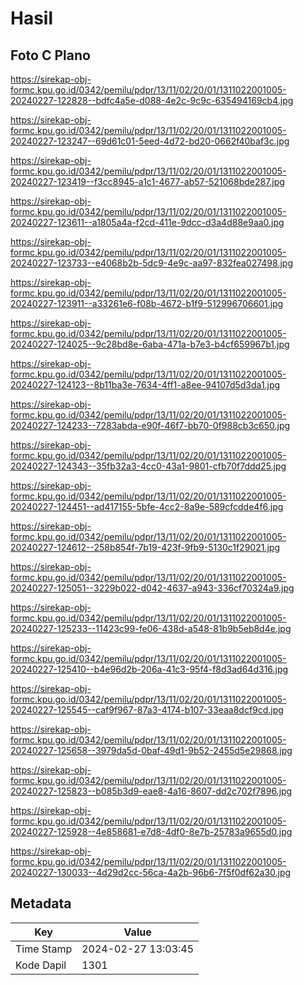 # Hasil

## Foto C Plano

https://sirekap-obj-formc.kpu.go.id/0342/pemilu/pdpr/13/11/02/20/01/1311022001005-20240227-122828--bdfc4a5e-d088-4e2c-9c9c-635494169cb4.jpg

https://sirekap-obj-formc.kpu.go.id/0342/pemilu/pdpr/13/11/02/20/01/1311022001005-20240227-123247--69d61c01-5eed-4d72-bd20-0662f40baf3c.jpg

https://sirekap-obj-formc.kpu.go.id/0342/pemilu/pdpr/13/11/02/20/01/1311022001005-20240227-123419--f3cc8945-a1c1-4677-ab57-521068bde287.jpg

https://sirekap-obj-formc.kpu.go.id/0342/pemilu/pdpr/13/11/02/20/01/1311022001005-20240227-123611--a1805a4a-f2cd-411e-9dcc-d3a4d88e9aa0.jpg

https://sirekap-obj-formc.kpu.go.id/0342/pemilu/pdpr/13/11/02/20/01/1311022001005-20240227-123733--e4068b2b-5dc9-4e9c-aa97-832fea027498.jpg

https://sirekap-obj-formc.kpu.go.id/0342/pemilu/pdpr/13/11/02/20/01/1311022001005-20240227-123911--a33261e6-f08b-4672-b1f9-512996706601.jpg

https://sirekap-obj-formc.kpu.go.id/0342/pemilu/pdpr/13/11/02/20/01/1311022001005-20240227-124025--9c28bd8e-6aba-471a-b7e3-b4cf659967b1.jpg

https://sirekap-obj-formc.kpu.go.id/0342/pemilu/pdpr/13/11/02/20/01/1311022001005-20240227-124123--8b11ba3e-7634-4ff1-a8ee-94107d5d3da1.jpg

https://sirekap-obj-formc.kpu.go.id/0342/pemilu/pdpr/13/11/02/20/01/1311022001005-20240227-124233--7283abda-e90f-46f7-bb70-0f988cb3c650.jpg

https://sirekap-obj-formc.kpu.go.id/0342/pemilu/pdpr/13/11/02/20/01/1311022001005-20240227-124343--35fb32a3-4cc0-43a1-9801-cfb70f7ddd25.jpg

https://sirekap-obj-formc.kpu.go.id/0342/pemilu/pdpr/13/11/02/20/01/1311022001005-20240227-124451--ad417155-5bfe-4cc2-8a9e-589cfcdde4f6.jpg

https://sirekap-obj-formc.kpu.go.id/0342/pemilu/pdpr/13/11/02/20/01/1311022001005-20240227-124612--258b854f-7b19-423f-9fb9-5130c1f29021.jpg

https://sirekap-obj-formc.kpu.go.id/0342/pemilu/pdpr/13/11/02/20/01/1311022001005-20240227-125051--3229b022-d042-4637-a943-336cf70324a9.jpg

https://sirekap-obj-formc.kpu.go.id/0342/pemilu/pdpr/13/11/02/20/01/1311022001005-20240227-125233--11423c99-fe06-438d-a548-81b9b5eb8d4e.jpg

https://sirekap-obj-formc.kpu.go.id/0342/pemilu/pdpr/13/11/02/20/01/1311022001005-20240227-125410--b4e96d2b-206a-41c3-95f4-f8d3ad64d316.jpg

https://sirekap-obj-formc.kpu.go.id/0342/pemilu/pdpr/13/11/02/20/01/1311022001005-20240227-125545--caf9f967-87a3-4174-b107-33eaa8dcf9cd.jpg

https://sirekap-obj-formc.kpu.go.id/0342/pemilu/pdpr/13/11/02/20/01/1311022001005-20240227-125658--3979da5d-0baf-49d1-9b52-2455d5e29868.jpg

https://sirekap-obj-formc.kpu.go.id/0342/pemilu/pdpr/13/11/02/20/01/1311022001005-20240227-125823--b085b3d9-eae8-4a16-8607-dd2c702f7896.jpg

https://sirekap-obj-formc.kpu.go.id/0342/pemilu/pdpr/13/11/02/20/01/1311022001005-20240227-125928--4e858681-e7d8-4df0-8e7b-25783a9655d0.jpg

https://sirekap-obj-formc.kpu.go.id/0342/pemilu/pdpr/13/11/02/20/01/1311022001005-20240227-130033--4d29d2cc-56ca-4a2b-96b6-7f5f0df62a30.jpg


## Metadata

| Key        | Value               |
| ---------- | ------------------- |
| Time Stamp | 2024-02-27 13:03:45 |
| Kode Dapil | 1301                |



